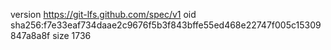 version https://git-lfs.github.com/spec/v1
oid sha256:f7e33eaf734daae2c9676f5b3f843bffe55ed468e22747f005c15309847a8a8f
size 1736
